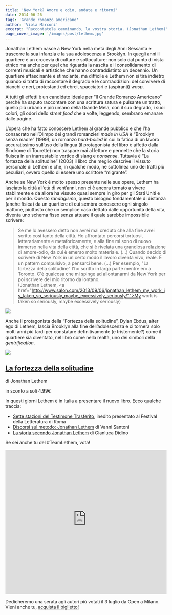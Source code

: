 ```yaml
---
title: 'New York? Amore e odio, andate e ritorni'
date: 2014-06-26
tags: 'Grande romanzo americano'
author: 'Viola Marconi'
excerpt: "Raccontatela camminando, la vostra storia. (Jonathan Lethem)"
page_cover_image: '/images/post/lethem.jpg'
---
```

Jonathan Lethem nasce a New York nella metà degli Anni Sessanta e trascorre la sua infanzia e la sua adolescenza a Brooklyn. In quegli anni il quartiere è un crocevia di culture e sottoculture: non solo dal punto di vista etnico ma anche per quel che riguarda la nascita e il consolidamento di correnti musicali e artistiche che hanno contraddistinto un decennio. Un quartiere affascinante e stimolante, ma difficile e Lethem non si tira indietro quando si tratta di raccontare il degrado e le contraddizioni del convivere di bianchi e neri, protestanti ed ebrei, spacciatori e (aspiranti) <em>wasp</em>. 

A tutti gli effetti è un candidato ideale per “Il Grande Romanzo Americano” perché ha saputo raccontare con una scrittura satura e pulsante un tratto, quello più urbano e più umano della Grande Mela, con il suo degrado, i suoi colori, gli odori dello <em>street food</em> che a volte, leggendo, sembrano emanare dalle pagine. 

L’opera che ha fatto conoscere Lethem al grande pubblico e che l’ha consacrato nell’Olimpo dei grandi romanzieri <em>made in USA</em> è “Brooklyn senza madre” (1999), un romanzo <em>hard-boiled</em> in cui la fatica di un lavoro accuratissimo sull’uso della lingua (il protagonista del libro è affetto dalla Sindrome di Tourette) non traspare mai al lettore e permette che la storia fluisca in un inarrestabile vortice di slang e <em>nonsense</em>. Tuttavia è “La fortezza della solitudine” (2003) il libro che meglio descrive il vissuto personale di Lethem e che, in qualche modo, ne sottolinea uno dei tratti più peculiari, ovvero quello di essere uno scrittore “migrante”. 

Anche se New York è molto spesso presente nelle sue opere, Lethem ha lasciato la città all’età di vent’anni, non ci è ancora tornato a vivere stabilmente e da allora ha vissuto quasi sempre in giro per gli Stati Uniti e per il mondo. Questo <em>randagismo</em>, questo bisogno fondamentale di distanza (anche fisica) da un quartiere di cui sembra conoscere ogni singolo mattone, piuttosto che un semplice caso dettato dalle opportunità della vita, diventa uno schema fisso senza attuare il quale sarebbe impossibile scrivere: 

> Se me lo avessero detto non avrei mai creduto che alla fine avrei scritto così tanto della città. Ho affrontato percorsi tortuosi, letterariamente e metaforicamente, e alla fine mi sono di nuovo immerso nella vita della città, che si è rivelata una grandiosa relazione di amore-odio, da cui è emerso molto materiale. (…) Quando decido di scrivere di New York in un certo modo il lavoro diventa vivo, reale. È un pattern compulsivo, a pensarci bene. (…) Per esempio, "La fortezza della solitudine" l'ho scritto in larga parte mentre ero a Toronto. C'è qualcosa che mi spinge ad allontanarmi da New York per poi scrivere del mio ritorno da lontano.<br> (Jonathan Lethem, <a href="http://www.salon.com/2013/09/06/jonathan_lethem_my_work_is_taken_so_seriously_maybe_excessively_seriously/"">My work is taken so seriously, maybe excessively seriously</a>)

<div class="article_full_width">
  <img src="/images/post/lethem.jpg">
</div>

Anche il protagonista della “Fortezza della solitudine”, Dylan Ebdus, alter ego di Lethem, lascia Brooklyn alla fine dell’adolescenza e ci tornerà solo molti anni più tardi per constatare definitivamente (e tristemente?) come il quartiere sia diventato, nel libro come nella realtà, uno dei simboli della <em>gentrification</em>.

<div class="article__ebook_box">
  <div class="article__ebook_box__book">
    <a href="http://www.bookrepublic.it/books/authors/Jonathan%20Lethem/">
      <img src="/images/book/9788865761854.jpg">
    </a>
  </div>
  <div class="article__ebook_box__meta">
    <a href="http://www.bookrepublic.it/books/authors/Jonathan%20Lethem/">
      <h2>La fortezza della solitudine</h2>
    </a>
    <p>di Jonathan Lethem</p>
    <p>in sconto a soli 4.99&euro;</p>
  </div>
</div>

In questi giorni Lethem è in Italia a presentare il nuovo libro. Ecco qualche traccia: 

<ul>
<li><a href="http://www.festivaldelleletterature.it/sette-stazioni-del-testimone-trasferito/">Sette stazioni del Testimone Trasferito</a>, inedito presentato al Festival della Letteratura di Roma</li>

<li><a href="http://www.minimaetmoralia.it/wp/discorsi-sul-metodo-4-jonathan-lethem/">Discorsi sul metodo: Jonathan Lethem</a> di Vanni Santoni</li>

<li><a href="http://www.minimaetmoralia.it/wp/i-giardini-dei-dissidenti-jonathan-lethem/">La storia secondo Jonathan Lethem</a> di Gianluca Didino</li>
</ul>

Se sei anche tu del #TeamLethem, vota!

<iframe seamless="seamless" style="border: none; overflow: hidden;" height="450" width="100%" scrolling="no" src="http://assets-polarb-com.a.ssl.fastly.net/api/v4/publishers/filodaria/embedded_polls/iframe?poll_id=185464"></iframe>

Dedicheremo una serata agli autori più votati il 3 luglio da Open a Milano. Vieni anche tu, <a href="http://live.bookrepublic.it">acquista il biglietto!</a>
